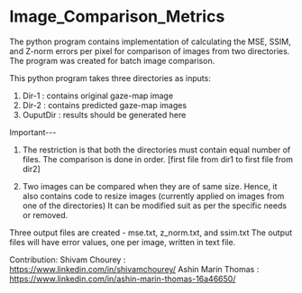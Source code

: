 # Image_Comparison_Metrics

The python program contains implementation of calculating the MSE, SSIM, and Z-norm errors per pixel for comparison of images from two directories.
The program was created for batch image comparison.

This python program takes three directories as inputs:
1. Dir-1 : contains original gaze-map image
2. Dir-2 : contains predicted gaze-map images
3. OuputDir : results should be generated here

Important---
1. The restriction is that both the directories must contain equal number of files.
   The comparison is done in order. [first file from dir1 to first file from dir2]

2. Two images can be compared when they are of same size.
   Hence, it also contains code to resize images (currently applied on images from one of the directories) 
   It can be modified suit as per the specific needs or removed.  

Three output files are created - mse.txt, z_norm.txt, and ssim.txt
The output files will have error values, one per image, written in text file.

Contribution: Shivam Chourey : https://www.linkedin.com/in/shivamchourey/
              Ashin Marin Thomas : https://www.linkedin.com/in/ashin-marin-thomas-16a46650/

